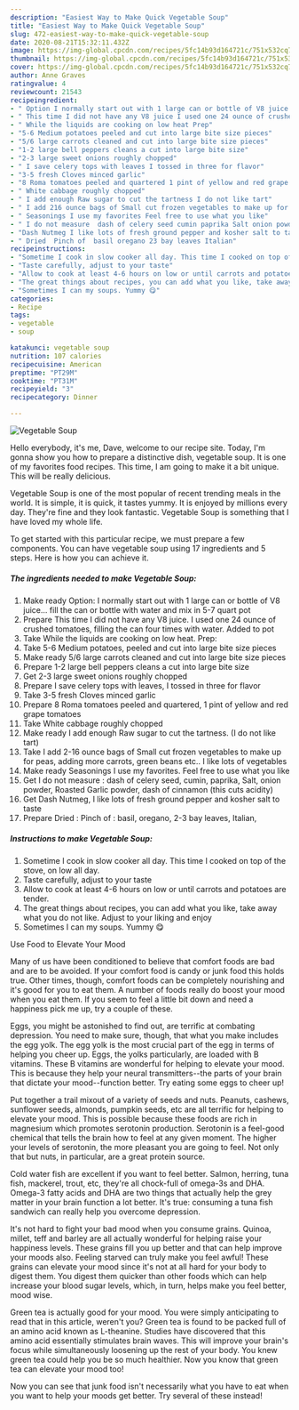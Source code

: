 ```yaml
---
description: "Easiest Way to Make Quick Vegetable Soup"
title: "Easiest Way to Make Quick Vegetable Soup"
slug: 472-easiest-way-to-make-quick-vegetable-soup
date: 2020-08-21T15:32:11.432Z
image: https://img-global.cpcdn.com/recipes/5fc14b93d164721c/751x532cq70/vegetable-soup-recipe-main-photo.jpg
thumbnail: https://img-global.cpcdn.com/recipes/5fc14b93d164721c/751x532cq70/vegetable-soup-recipe-main-photo.jpg
cover: https://img-global.cpcdn.com/recipes/5fc14b93d164721c/751x532cq70/vegetable-soup-recipe-main-photo.jpg
author: Anne Graves
ratingvalue: 4
reviewcount: 21543
recipeingredient:
- " Option I normally start out with 1 large can or bottle of V8 juice fill the can or bottle with water and mix in 57 quart pot"
- " This time I did not have any V8 juice I used one 24 ounce of crushed tomatoes filling the can four times with water Added to pot"
- " While the liquids are cooking on low heat Prep"
- "5-6 Medium potatoes peeled and cut into large bite size pieces"
- "5/6 large carrots cleaned and cut into large bite size pieces"
- "1-2 large bell peppers cleans a cut into large bite size"
- "2-3 large sweet onions roughly chopped"
- " I save celery tops with leaves I tossed in three for flavor"
- "3-5 fresh Cloves minced garlic"
- "8 Roma tomatoes peeled and quartered 1 pint of yellow and red grape tomatoes"
- " White cabbage roughly chopped"
- " I add enough Raw sugar to cut the tartness I do not like tart"
- " I add 216 ounce bags of Small cut frozen vegetables to make up for peas adding more carrots green beans etc I like lots of vegetables"
- " Seasonings I use my favorites Feel free to use what you like"
- " I do not measure  dash of celery seed cumin paprika Salt onion powder Roasted Garlic powder dash of cinnamon this cuts acidity"
- "Dash Nutmeg I like lots of fresh ground pepper and kosher salt to taste"
- " Dried  Pinch of  basil oregano 23 bay leaves Italian"
recipeinstructions:
- "Sometime I cook in slow cooker all day. This time I cooked on top of the stove, on low all day."
- "Taste carefully, adjust to your taste"
- "Allow to cook at least 4-6 hours on low or until carrots and potatoes are tender."
- "The great things about recipes, you can add what you like, take away what you do not like. Adjust to your liking and enjoy"
- "Sometimes I can my soups. Yummy 😋"
categories:
- Recipe
tags:
- vegetable
- soup

katakunci: vegetable soup 
nutrition: 107 calories
recipecuisine: American
preptime: "PT29M"
cooktime: "PT31M"
recipeyield: "3"
recipecategory: Dinner

---
```



![Vegetable Soup](https://img-global.cpcdn.com/recipes/5fc14b93d164721c/751x532cq70/vegetable-soup-recipe-main-photo.jpg)

Hello everybody, it's me, Dave, welcome to our recipe site. Today, I'm gonna show you how to prepare a distinctive dish, vegetable soup. It is one of my favorites food recipes. This time, I am going to make it a bit unique. This will be really delicious.



Vegetable Soup is one of the most popular of recent trending meals in the world. It is simple, it is quick, it tastes yummy. It is enjoyed by millions every day. They're fine and they look fantastic. Vegetable Soup is something that I have loved my whole life.


To get started with this particular recipe, we must prepare a few components. You can have vegetable soup using 17 ingredients and 5 steps. Here is how you can achieve it.

<!--inarticleads1-->

##### The ingredients needed to make Vegetable Soup:

1. Make ready  Option: I normally start out with 1 large can or bottle of V8 juice... fill the can or bottle with water and mix in 5-7 quart pot
1. Prepare  This time I did not have any V8 juice. I used one 24 ounce of crushed tomatoes, filling the can four times with water. Added to pot
1. Take  While the liquids are cooking on low heat. Prep:
1. Take 5-6 Medium potatoes, peeled and cut into large bite size pieces
1. Make ready 5/6 large carrots cleaned and cut into large bite size pieces
1. Prepare 1-2 large bell peppers cleans a cut into large bite size
1. Get 2-3 large sweet onions roughly chopped
1. Prepare  I save celery tops with leaves, I tossed in three for flavor
1. Take 3-5 fresh Cloves minced garlic
1. Prepare 8 Roma tomatoes peeled and quartered, 1 pint of yellow and red grape tomatoes
1. Take  White cabbage roughly chopped
1. Make ready  I add enough Raw sugar to cut the tartness. (I do not like tart)
1. Take  I add 2-16 ounce bags of Small cut frozen vegetables to make up for peas, adding more carrots, green beans etc.. I like lots of vegetables
1. Make ready  Seasonings I use my favorites. Feel free to use what you like
1. Get  I do not measure : dash of celery seed, cumin, paprika, Salt, onion powder, Roasted Garlic powder, dash of cinnamon (this cuts acidity)
1. Get Dash Nutmeg, I like lots of fresh ground pepper and kosher salt to taste
1. Prepare  Dried : Pinch of : basil, oregano, 2-3 bay leaves, Italian,




<!--inarticleads2-->

##### Instructions to make Vegetable Soup:

1. Sometime I cook in slow cooker all day. This time I cooked on top of the stove, on low all day.
1. Taste carefully, adjust to your taste
1. Allow to cook at least 4-6 hours on low or until carrots and potatoes are tender.
1. The great things about recipes, you can add what you like, take away what you do not like. Adjust to your liking and enjoy
1. Sometimes I can my soups. Yummy 😋




Use Food to Elevate Your Mood


Many of us have been conditioned to believe that comfort foods are bad and are to be avoided. If your comfort food is candy or junk food this holds true. Other times, though, comfort foods can be completely nourishing and it's good for you to eat them. A number of foods really do boost your mood when you eat them. If you seem to feel a little bit down and need a happiness pick me up, try a couple of these.

Eggs, you might be astonished to find out, are terrific at combating depression. You need to make sure, though, that what you make includes the egg yolk. The egg yolk is the most crucial part of the egg in terms of helping you cheer up. Eggs, the yolks particularly, are loaded with B vitamins. These B vitamins are wonderful for helping to elevate your mood. This is because they help your neural transmitters--the parts of your brain that dictate your mood--function better. Try eating some eggs to cheer up!

Put together a trail mixout of a variety of seeds and nuts. Peanuts, cashews, sunflower seeds, almonds, pumpkin seeds, etc are all terrific for helping to elevate your mood. This is possible because these foods are rich in magnesium which promotes serotonin production. Serotonin is a feel-good chemical that tells the brain how to feel at any given moment. The higher your levels of serotonin, the more pleasant you are going to feel. Not only that but nuts, in particular, are a great protein source.

Cold water fish are excellent if you want to feel better. Salmon, herring, tuna fish, mackerel, trout, etc, they're all chock-full of omega-3s and DHA. Omega-3 fatty acids and DHA are two things that actually help the grey matter in your brain function a lot better. It's true: consuming a tuna fish sandwich can really help you overcome depression. 

It's not hard to fight your bad mood when you consume grains. Quinoa, millet, teff and barley are all actually wonderful for helping raise your happiness levels. These grains fill you up better and that can help improve your moods also. Feeling starved can truly make you feel awful! These grains can elevate your mood since it's not at all hard for your body to digest them. You digest them quicker than other foods which can help increase your blood sugar levels, which, in turn, helps make you feel better, mood wise.

Green tea is actually good for your mood. You were simply anticipating to read that in this article, weren't you? Green tea is found to be packed full of an amino acid known as L-theanine. Studies have discovered that this amino acid essentially stimulates brain waves. This will improve your brain's focus while simultaneously loosening up the rest of your body. You knew green tea could help you be so much healthier. Now you know that green tea can elevate your mood too!

Now you can see that junk food isn't necessarily what you have to eat when you want to help your moods get better. Try several of these instead!

